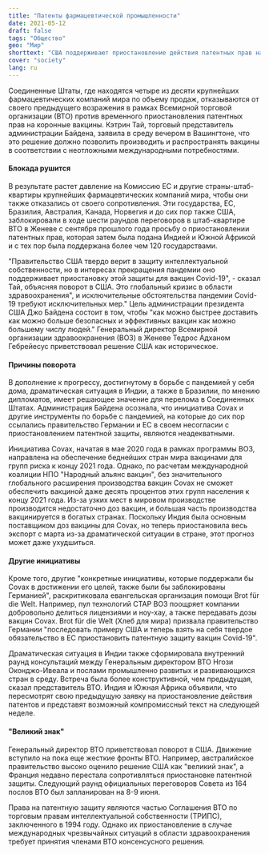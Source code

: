 ```yaml
---
title: "Патенты фармацевтической промышленности"
date: 2021-05-12
draft: false
tags: "Общество"
geo: "Мир"
shorttext: "США поддерживают приостановление действия патентных прав на вакцины от коронного разряда. Это увеличивает давление на корпорации и ЕС."
cover: "society"
lang: ru
---
```


Соединенные Штаты, где находятся четыре из десяти крупнейших фармацевтических компаний мира по объему продаж, отказываются от своего предыдущего возражения в рамках Всемирной торговой организации (ВТО) против временного приостановления патентных прав на коронные вакцины. Кэтрин Тай, торговый представитель администрации Байдена, заявила в среду вечером в Вашингтоне, что это решение должно позволить производить и распространять вакцины в соответствии с неотложными международными потребностями.

#### Блокада рушится

В результате растет давление на Комиссию ЕС и другие страны-штаб-квартиры крупнейших фармацевтических компаний мира, чтобы они также отказались от своего сопротивления. Эти государства, ЕС, Бразилия, Австралия, Канада, Норвегия и до сих пор также США, заблокировали в ходе шести раундов переговоров в штаб-квартире ВТО в Женеве с сентября прошлого года просьбу о приостановлении патентных прав, которая затем была подана Индией и Южной Африкой и с тех пор была поддержана более чем 120 государствами.

"Правительство США твердо верит в защиту интеллектуальной собственности, но в интересах прекращения пандемии оно поддерживает приостановку этой защиты для вакцин Covid-19", - сказал Тай, объясняя поворот в США. Это глобальный кризис в области здравоохранения", и исключительные обстоятельства пандемии Covid-19 требуют исключительных мер." Цель администрации президента США Джо Байдена состоит в том, чтобы "как можно быстрее доставить как можно больше безопасных и эффективных вакцин как можно большему числу людей." Генеральный директор Всемирной организации здравоохранения (ВОЗ) в Женеве Тедрос Адханом Гебрейесус приветствовал решение США как историческое.

#### Причины поворота

В дополнение к прогрессу, достигнутому в борьбе с пандемией у себя дома, драматическая ситуация в Индии, а также в Бразилии, по мнению дипломатов, имеет решающее значение для перелома в Соединенных Штатах. Администрация Байдена осознала, что инициатива Covax и другие инструменты по борьбе с пандемией, на которые до сих пор ссылались правительство Германии и ЕС в своем несогласии с приостановлением патентной защиты, являются неадекватными.

Инициатива Covax, начатая в мае 2020 года в рамках программы ВОЗ, направлена на обеспечение беднейших стран мира вакцинами для групп риска к концу 2021 года. Однако, по расчетам международной коалиции НПО "Народный альянс вакцин", без значительного глобального расширения производства вакцин Covax не сможет обеспечить вакциной даже десять процентов этих групп населения к концу 2021 года. Из-за узких мест в мировом производстве производится недостаточно доз вакцин, и большая часть производства вакцинируется в богатых странах. Поскольку Индия была основным поставщиком доз вакцины для Covax, но теперь приостановила весь экспорт с марта из-за драматической ситуации в стране, этот прогноз может даже ухудшиться.

#### Другие инициативы

Кроме того, другие "конкретные инициативы, которые поддержали бы Covax в достижении его целей, также были бы заблокированы Германией", раскритиковала евангельская организация помощи Brot für die Welt. Например, пул технологий CTAP ВОЗ поощряет компании добровольно делиться лицензиями и ноу-хау, а также передавать дозы вакцин Covax. Brot für die Welt (Хлеб для мира) призвала правительство Германии "последовать примеру США и теперь взять на себя твердое обязательство в ЕС приостановить патентную защиту вакцин Covid-19".

Драматическая ситуация в Индии также сформировала внутренний раунд консультаций между Генеральным директором ВТО Нгози Оконджо-Ивеала и послами промышленно развитых и развивающихся стран в среду. Встреча была более конструктивной, чем предыдущая, сказал представитель ВТО. Индия и Южная Африка объявили, что пересмотрят свою предыдущую заявку на приостановление действия патентов и представят возможный компромиссный текст на следующей неделе.

#### "Великий знак"

Генеральный директор ВТО приветствовал поворот в США. Движение вступило на пока еще жесткие фронты ВТО. Например, австралийское правительство высоко оценило решение США как "великий знак", а Франция недавно перестала сопротивляться приостановке патентной защиты. Следующий раунд официальных переговоров Совета из 164 послов ВТО был запланирован на 8-9 июня.

Права на патентную защиту являются частью Соглашения ВТО по торговым правам интеллектуальной собственности (ТРИПС), заключенного в 1994 году. Однако их приостановление в случае международных чрезвычайных ситуаций в области здравоохранения требует принятия членами ВТО консенсусного решения.
